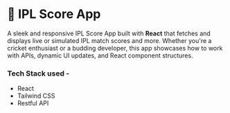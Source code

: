 # 🏏 IPL Score App
A sleek and responsive IPL Score App built with **React** that fetches and displays live or simulated IPL match scores and more. Whether you're a cricket enthusiast or a budding developer, this app showcases how to work with APIs, dynamic UI updates, and React component structures.

### Tech Stack used - 
- React
- Tailwind CSS
- Restful API
